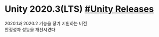 # Unity 2020.3(LTS) [#Unity Releases](https://unity.com/kr/releases/artist-features/2020-lts-tier2-features)
2020.1과 2020.2 기능을 장기 지원하는 버전  
안정성과 성능을 개선시켰다
